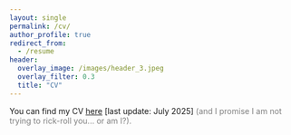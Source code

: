 ```yaml
---
layout: single
permalink: /cv/
author_profile: true
redirect_from:
  - /resume
header:
  overlay_image: /images/header_3.jpeg
  overlay_filter: 0.3
  title: "CV"
---
```


You can find my CV [here](/files/202507_CV_D'Agnese.pdf) [last update: July 2025] <span style="color: grey;">(and I promise I am not trying to rick-roll you... or am I?).</span>
